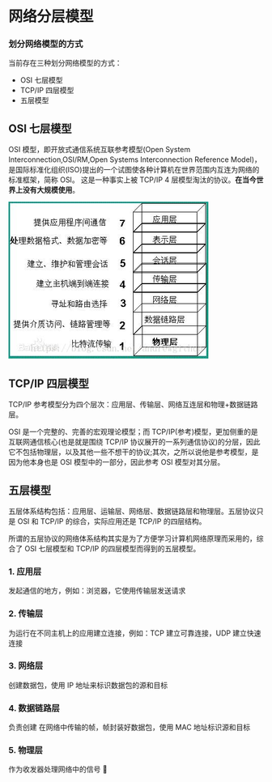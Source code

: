 # 网络分层模型

### 划分网络模型的方式

当前存在三种划分网络模型的方式：

- OSI 七层模型
- TCP/IP 四层模型
- 五层模型

## OSI 七层模型

OSI 模型，即开放式通信系统互联参考模型(Open System Interconnection,OSI/RM,Open Systems Interconnection Reference Model)，是国际标准化组织(ISO)提出的一个试图使各种计算机在世界范围内互连为网络的标准框架，简称 OSI。
这是一种事实上被 TCP/IP 4 层模型淘汰的协议。**在当今世界上没有大规模使用**。

![OSI七层模型图](../../.vuepress/public/pages/net-1.jpeg)

## TCP/IP 四层模型

TCP/IP 参考模型分为四个层次：应用层、传输层、网络互连层和物理+数据链路层。

OSI 是一个完整的、完善的宏观理论模型；而 TCP/IP(参考)模型，更加侧重的是互联网通信核心(也是就是围绕 TCP/IP 协议展开的一系列通信协议)的分层，因此它不包括物理层，以及其他一些不想干的协议;其次，之所以说他是参考模型，是因为他本身也是 OSI 模型中的一部分，因此参考 OSI 模型对其分层。

## 五层模型

五层体系结构包括：应用层、运输层、网络层、数据链路层和物理层。五层协议只是 OSI 和 TCP/IP 的综合，实际应用还是 TCP/IP 的四层结构。

所谓的五层协议的网络体系结构其实是为了方便学习计算机网络原理而采用的，综合了 OSI 七层模型和 TCP/IP 的四层模型而得到的五层模型。

### 1. 应用层

发起通信的地方，例如：浏览器，它使用传输层发送请求

### 2. 传输层

为运行在不同主机上的应用建立连接，例如：TCP 建立可靠连接，UDP 建立快速连接

### 3. 网络层

创建数据包，使用 IP 地址来标识数据包的源和目标

### 4. 数据链路层

负责创建 在网络中传输的帧，帧封装好数据包，使用 MAC 地址标识源和目标

### 5. 物理层

作为收发器处理网络中的信号 📶
